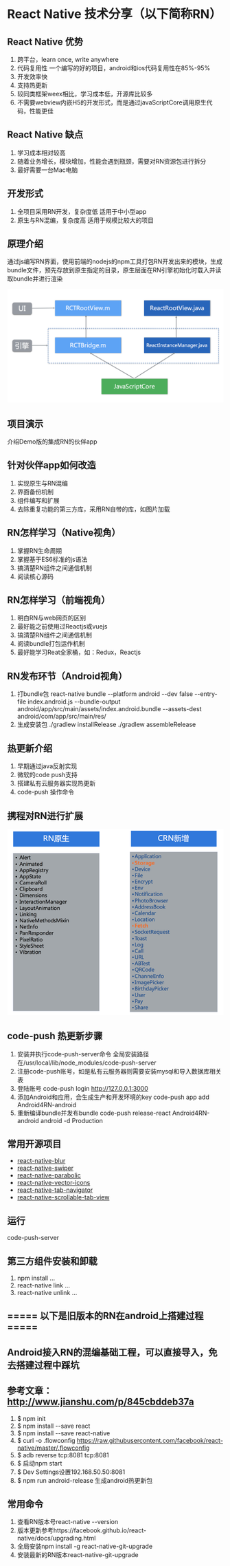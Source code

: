 # React Native 技术分享（以下简称RN）


## React Native 优势
1. 跨平台，learn once, write anywhere
2. 代码复用性
    一个编写的好的项目，android和ios代码复用性在85%-95%
3. 开发效率快
4. 支持热更新
5. 较同类框架weex相比，学习成本低，开源库比较多
6. 不需要webview内嵌H5的开发形式，而是通过javaScriptCore调用原生代码，性能更佳


## React Native 缺点
1. 学习成本相对较高
2. 随着业务增长，模块增加，性能会遇到瓶颈，需要对RN资源包进行拆分
3. 最好需要一台Mac电脑


## 开发形式
1. 全项目采用RN开发，复杂度低
    适用于中小型app
2. 原生与RN混编，复杂度高
    适用于规模比较大的项目


## 原理介绍
通过js编写RN界面，使用前端的nodejs的npm工具打包RN开发出来的模块，生成bundle文件，预先存放到原生指定的目录，原生层面在RN引擎初始化时载入并读取bundle并进行渲染

![](media/14929321110794/14930256358893.png)


## 项目演示
介绍Demo版的集成RN的伙伴app


## 针对伙伴app如何改造
1. 实现原生与RN混编
2. 界面备份机制
3. 组件编写和扩展
4. 去除重复功能的第三方库，采用RN自带的库，如图片加载


## RN怎样学习（Native视角）
1. 掌握RN生命周期
2. 掌握基于ES6标准的js语法
3. 搞清楚RN组件之间通信机制
4. 阅读核心源码


## RN怎样学习（前端视角）
1. 明白RN与web网页的区别
2. 最好能之前使用过Reactjs或vuejs
3. 搞清楚RN组件之间通信机制
4. 阅读bundle打包运作机制
5. 最好能学习Reat全家桶，如：Redux，Reactjs


## RN发布环节（Android视角）
1. 打bundle包
    react-native bundle --platform android --dev false --entry-file index.android.js --bundle-output android/app/src/main/assets/index.android.bundle --assets-dest android/com/app/src/main/res/
2. 生成安装包
    ./gradlew installRelease
    ./gradlew assembleRelease


## 热更新介绍
1. 早期通过java反射实现
2. 微软的code push支持
3. 搭建私有云服务器实现热更新
4. code-push 操作命令


## 携程对RN进行扩展
![粘贴图片](media/14929321110794/%E7%B2%98%E8%B4%B4%E5%9B%BE%E7%89%87.png)


## code-push 热更新步骤
1. 安装并执行code-push-server命令
    全局安装路径在/usr/local/lib/node_modules/code-push-server
2. 注册code-push账号，如是私有云服务器则需要安装mysql和导入数据库相关表
3. 登陆账号
    code-push login http://127.0.0.1:3000
4. 添加Android和应用，会生成生产和开发环境的key
    code-push app add Android4RN-android
5. 重新编译bundle并发布bundle
    code-push release-react Android4RN-android android -d Production


## 常用开源项目
- [react-native-blur](https://github.com/react-native-fellowship/react-native-blur)
- [react-native-swiper](https://github.com/leecade/react-native-swiper)
- [react-native-parabolic](https://github.com/stoneWeb/react-native-parabolic)
- [react-native-vector-icons](https://github.com/oblador/react-native-vector-icons)
- [react-native-tab-navigator](https://github.com/exponent/react-native-tab-navigator)
- [react-native-scrollable-tab-view](https://github.com/skv-headless/react-native-scrollable-tab-view)


## 运行
code-push-server


## 第三方组件安装和卸载
1. npm install ...
2. react-native link ...
3. react-native unlink ...






## ===== 以下是旧版本的RN在android上搭建过程 =====

## Android接入RN的混编基础工程，可以直接导入，免去搭建过程中踩坑

## 参考文章：http://www.jianshu.com/p/845cbddeb37a


1. $ npm init
2. $ npm install --save react
3. $ npm install --save react-native
4. $ curl -o .flowconfig https://raw.githubusercontent.com/facebook/react-native/master/.flowconfig
5. $ adb reverse tcp:8081 tcp:8081
6. $ 启动npm start
7. $ Dev Settings设置192.168.50.50:8081
8. $ npm run android-release 生成android热更新包


## 常用命令
1. 查看RN版本号react-native --version
2. 版本更新参考https://facebook.github.io/react-native/docs/upgrading.html
3. 全局安装npm install -g react-native-git-upgrade
4. 安装最新的RN版本react-native-git-upgrade
